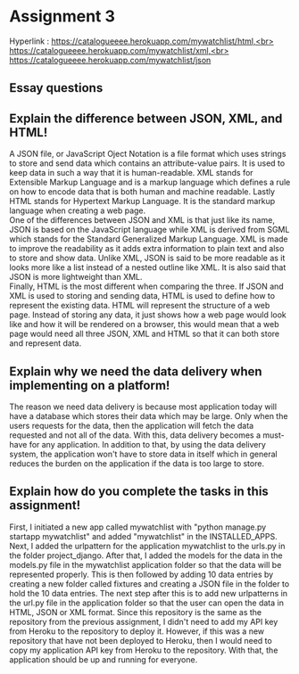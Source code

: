 # Assignment 3

Hyperlink : https://catalogueeee.herokuapp.com/mywatchlist/html,<br>
            https://catalogueeee.herokuapp.com/mywatchlist/xml,<br>
            https://catalogueeee.herokuapp.com/mywatchlist/json<br>

## Essay questions

## Explain the difference between JSON, XML, and HTML!

A JSON file, or JavaScript Oject Notation is a file format which uses strings to store and send data which contains an attribute-value pairs. It is used to keep data in such a way that it is human-readable. XML stands for Extensible Markup Language and is a markup language which defines a rule on how to encode data that is both human and machine readable. Lastly HTML stands for Hypertext Markup Language. It is the standard markup language when creating a web page. <br>
One of the differences between JSON and XML is that just like its name, JSON is based on the JavaScript language while XML is derived from SGML which stands for the Standard Generalized Markup Language. XML is made to improve the readability as it adds extra information to plain text and also to store and show data. Unlike XML, JSON is said to be more readable as it looks more like a list instead of a nested outline like XML. It is also said that JSON is more lightweight than XML. <br>
Finally, HTML is the most different when comparing the three. If JSON and XML is used to storing and sending data, HTML is used to define how to represent the existing data. HTML will represent the structure of a web page. Instead of storing any data, it just shows how a web page would look like and how it will be rendered on a browser, this would mean that a web page would need all three JSON, XML and HTML so that it can both store and represent data.

## Explain why we need the data delivery when implementing on a platform!

The reason we need data delivery is because most application today will have a database which stores their data which may be large. Only when the users requests for the data, then the application will fetch the data requested and not all of the data. With this, data delivery becomes a must-have for any application. In addition to that, by using the data delivery system, the application won't have to store data in itself which in general reduces the burden on the application if the data is too large to store.

 ## Explain how do you complete the tasks in this assignment!

First, I initiated a new app called mywatchlist with "python manage.py startapp mywatchlist" and added "mywatchlist" in the INSTALLED_APPS. Next, I added the urlpattern for the application mywatchlist to the urls.py in the folder project_django. After that, I added the models for the data in the models.py file in the mywatchlist application folder so that the data will be represented properly. This is then followed by adding 10 data entries by creating a new folder called fixtures and creating a JSON file in the folder to hold the 10 data entries. The next step after this is to add new urlpatterns in the url.py file in the application folder so that the user can open the data in HTML, JSON or XML format. Since this repository is the same as the repository from the previous assignment, I didn't need to add my API key from Heroku to the repository to deploy it. However, if this was a new repository that have not been deployed to Heroku, then I would need to copy my application API key from Heroku to the repository. With that, the application should be up and running for everyone.